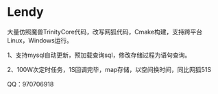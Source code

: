 # Lendy
大量仿照魔兽TrinityCore代码，改写网狐代码，Cmake构建，支持跨平台Linux，Windows运行。

1、支持mysql自动更新，预加载查询sql，修改存储过程为语句查询。

2、100W次定时任务，1S回调完毕，map存储，以空间换时间，同比网狐51S

QQ：970706918
